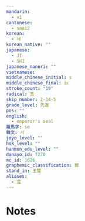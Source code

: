 ```yaml
---
mandarin:
  - xǐ
cantonese:
  - saai2
korean:
  - 새
korean_native: ""
japanese:
  - JI
  - SHI
japanese_nanori: ""
vietnamese:
middle_chinese_initial: s
middle_chinese_final: iᴇ
stroke_count: "19"
radical: 玉
skip_number: 2-14-5
grade_level: 先進
pos: ""
english:
  - emperor's seal
羅馬字: se
韓文: 서
joyo_level: ""
hsk_level: ""
hanmun_edu_level: ""
danayo_id: 7270
mc_id: 1626
graphemic_classification: 爾
stand_in: 玉璽
aliases:
  - 玺
---
```


# Notes
